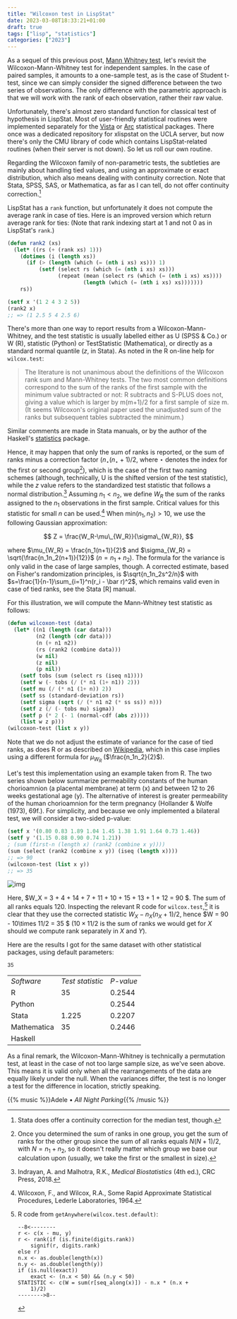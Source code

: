 ```yaml
---
title: "Wilcoxon test in LispStat"
date: 2023-03-08T18:33:21+01:00
draft: true
tags: ["lisp", "statistics"]
categories: ["2023"]
---
```


As a sequel of this previous post, [Mann Whitney test](/post/mann-whitney/), let's revisit the Wilcoxon-Mann-Whitney test for independent samples. In the case of paired samples, it amounts to a one-sample test, as is the case of Student t-test, since we can simply consider the signed difference between the two series of observations. The only difference with the parametric approach is that we will work with the rank of each observation, rather their raw value.

Unfortunately, there's almost zero standard function for classical test of hypothesis in LispStat. Most of user-friendly statistical routines were implemented separately for the [Vista](https://www.visualstats.org/) or [Arc](https://www.stat.umn.edu/arc/) statistical packages. There once was a dedicated repository for xlispstat on the UCLA server, but now there's only the CMU library of code which contains LispStat-related routines (when their server is not down). So let us roll our own routine.

Regarding the Wilcoxon family of non-parametric tests, the subtleties are mainly about handling tied values, and using an approximate or exact distribution, which also means dealing with continuity correction. Note that Stata, SPSS, SAS, or Mathematica, as far as I can tell, do not offer continuity correction.[^1]

LispStat has a `rank` function, but unfortunately it does not compute the average rank in case of ties. Here is an improved version which return average rank for ties: (Note that rank indexing start at 1 and not 0 as in LispStat's `rank`.)

```lisp
(defun rank2 (xs)
  (let* ((rs (+ (rank xs) 1)))
    (dotimes (i (length xs))
      (if (> (length (which (= (nth i xs) xs))) 1)
          (setf (select rs (which (= (nth i xs) xs)))
                (repeat (mean (select rs (which (= (nth i xs) xs))))
                        (length (which (= (nth i xs) xs)))))))
    rs))

(setf x '(1 2 4 3 2 5))
(rank2 x)
;; => (1 2.5 5 4 2.5 6)
```

There's more than one way to report results from a Wilcoxon-Mann-Whitney, and the test statistic is usually labelled either as U (SPSS & Co.) or W (R), statistic (Python) or TestStatistic (Mathematica), or directly as a standard normal quantile ($z$, in Stata). As noted in the R on-line help for `wilcox.test`:

> The literature is not unanimous about the definitions of the Wilcoxon rank sum and Mann-Whitney tests. The two most common definitions correspond to the sum of the ranks of the first sample with the minimum value subtracted or not: R subtracts and S-PLUS does not, giving a value which is larger by m(m+1)/2 for a first sample of size m. (It seems Wilcoxon's original paper used the unadjusted sum of the ranks but subsequent tables subtracted the minimum.)

Similar comments are made in Stata manuals, or by the author of the Haskell's [statistics](https://hackage.haskell.org/package/statistics) package.

Hence, it may happen that only the sum of ranks is reported, or the sum of ranks minus a correction factor ($n_{\star}(n_{\star}+1)/2$, where $\star$ denotes the index for the first or second group[^2]), which is the case of the first two naming schemes (although, technically, U is the shifted version of the test statistic), while the $z$ value refers to the standardized test statistic that follows a normal distribution.[^3] Assuming $n_1 < n_2$, we define $W_R$ the sum of the ranks assigned to the $n_1$ observations in the first sample. Critical values for this statistic for small $n$ can be used.[^4] When $\text{min}(n_1, n_2) > 10$, we use the following Gaussian approximation:

$$ Z = \frac{W_R-\mu\_{W_R}}{\sigma\_{W_R}}, $$

where $\mu_{W_R} = \frac{n_1(n+1)}{2}$ and $\sigma_{W_R} = \sqrt{\frac{n_1n_2(n+1)}{12}}$ ($n = n_1+n_2$). The formula for the variance is only valid in the case of large samples, though. A corrected estimate, based on Fisher's randomization principles, is $\sqrt{n_1n_2s^2/n}$ with $s=\frac{1}{n-1}\sum_{i=1}^n(r_i - \bar r)^2$, which remains valid even in case of tied ranks, see the Stata [R] manual.

For this illustration, we will compute the Mann-Whitney test statistic as follows:

```lisp
(defun wilcoxon-test (data)
  (let* ((n1 (length (car data)))
         (n2 (length (cdr data)))
         (n (+ n1 n2))
         (rs (rank2 (combine data)))
         (w nil)
         (z nil)
         (p nil))
    (setf tobs (sum (select rs (iseq n1))))
    (setf w (- tobs (/ (* n1 (1+ n1)) 2)))
    (setf mu (/ (* n1 (1+ n)) 2))
    (setf ss (standard-deviation rs))
    (setf sigma (sqrt (/ (* n1 n2 (* ss ss)) n)))
    (setf z (/ (- tobs mu) sigma))
    (setf p (* 2 (- 1 (normal-cdf (abs z)))))
    (list w z p)))
(wilcoxon-test (list x y))
```

Note that we do not adjust the estimate of variance for the case of tied ranks, as does R or as described on [Wikipedia](https://en.wikipedia.org/wiki/Mann%E2%80%93Whitney_U_test#Normal_approximation_and_tie_correction), which in this case implies using a different formula for $\mu_{W_R}$ ($\frac{n_1n_2}{2}$).

Let's test this implementation using an example taken from R. The two series shown below summarize permeability constants of the human chorioamnion (a placental membrane) at term (x) and between 12 to 26 weeks gestational age (y). The alternative of interest is greater permeability of the human chorioamnion for the term pregnancy (Hollander & Wolfe (1973), 69f.). For simplicity, and because we only implemented a bilateral test, we will consider a two-sided p-value:

```lisp
(setf x '(0.80 0.83 1.89 1.04 1.45 1.38 1.91 1.64 0.73 1.46))
(setf y '(1.15 0.88 0.90 0.74 1.21))
; (sum (first-n (length x) (rank2 (combine x y))))
(sum (select (rank2 (combine x y)) (iseq (length x))))
;; => 90
(wilcoxon-test (list x y))
;; => 35
```

![img](/img/fig-mann-whitney-hollander.png)

Here, $W_X = 3 + 4 + 14 + 7 + 11 + 10 + 15 + 13 + 1 + 12 = 90 $. The sum of all ranks equals 120. Inspecting the relevant R code for `wilcox.test`,[^5] it is clear that they use the corrected statistic $W_X - n_X(n_X+1)/2$, hence $W = 90 - 10\times 11/2 = 35 $ ($10\times 11/2$ is the sum of ranks we would get for $X$ should we compute rank separately in $X$ and $Y$).

Here are the results I got for the same dataset with other statistical packages, using default parameters:

<small>
<table border="0">
<tbody>
<tr>
<td><em>Software</em></td>
<td><em>Test statistic</em></td>
<td><em>P-value</em></td>
</tr>
<tr><td>R</td><td>35</td><td>0.2544</td></tr>
<tr><td>Python</td>35<td></td><td>0.2544</td></tr>
<tr><td>Stata</td><td>1.225</td><td>0.2207</td></tr>
<tr><td>Mathematica</td><td>35</td><td>0.2446</td></tr>
<tr><td>Haskell</td><td></td><td></td></tr>
</tbody>
</table>
</small>

As a final remark, the Wilcoxon-Mann-Whitney is technically a permutation test, at least in the case of not too large sample size, as we've seen above. This means it is valid only when all the rearrangements of the data are equally likely under the null. When the variances differ, the test is no longer a test for the difference in location, strictly speaking.

{{% music %}}Adele • _All Night Parking_{{% /music %}}

[^1]: Stata does offer a continuity correction for the median test, though.
[^2]: Once you determined the sum of ranks in one group, you get the sum of ranks for the other group since the sum of all ranks equals $N(N+1)/2$, with $N=n_1+n_2$, so it doesn't really matter which group we base our calculation upon (usually, we take the first or the smallest in size).
[^3]: Indrayan, A. and Malhotra, R.K., _Medical Biostatistics_ (4th ed.), CRC Press, 2018.
[^4]: Wilcoxon, F., and Wilcox, R.A., Some Rapid Approximate Statistical Procedures, Lederle Laboratories, 1964.
[^5]: R code from `getAnywhere(wilcox.test.default)`:

        --8<--------
        r <- c(x - mu, y)
        r <- rank(if (is.finite(digits.rank))
            signif(r, digits.rank)
        else r)
        n.x <- as.double(length(x))
        n.y <- as.double(length(y))
        if (is.null(exact))
            exact <- (n.x < 50) && (n.y < 50)
        STATISTIC <- c(W = sum(r[seq_along(x)]) - n.x * (n.x +
            1)/2)
        -------->8--
